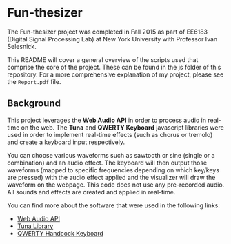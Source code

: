 # Fun-thesizer

The Fun-thesizer project was completed in Fall 2015 as part of EE6183 (Digital Signal Processing Lab) at New York University with Professor Ivan Selesnick.

This README will cover a general overview of the scripts used that comprise the core of the project. These can be found in the js folder of this repository. For a more comprehensive explanation of my project, please see the `Report.pdf` file.

## Background

This project leverages the **Web Audio API** in order to process audio in real-time on the web. The **Tuna** and **QWERTY Keyboard** javascript libraries were used in order to implement real-time effects (such as chorus or tremolo) and create a keyboard input respectively. 

You can choose various waveforms such as sawtooth or sine (single or a  combination) and an audio effect. The keyboard will then output those waveforms (mapped to specific frequencies depending on which key/keys are pressed) with the audio effect applied and the visualizer will draw the waveform on the webpage. This code does not use any pre-recorded audio. All sounds and effects are created and applied in real-time. 

You can find more about the software that were used in the following links:
* [Web Audio API](https://developer.mozilla.org/en-US/docs/Web/API/Web_Audio_API)
* [Tuna Library](https://github.com/Theodeus/tuna)
* [QWERTY Handcock Keyboard](https://github.com/stuartmemo/qwerty-hancock)
